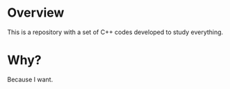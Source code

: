 # Overview

This is a repository with a set of C++ codes developed to study everything.

# Why?

Because I want.
